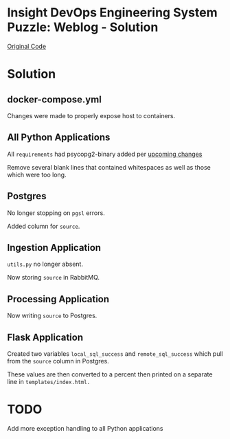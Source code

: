 # Insight DevOps Engineering System Puzzle: Weblog - Solution

[Original Code](https://github.com/InsightDataScience/System-Puzzle-Weblog)


# Solution #

## docker-compose.yml ##

Changes were made to properly expose host to containers.

## All Python Applications ##

All `requirements` had psycopg2-binary added per [upcoming changes](http://initd.org/psycopg/articles/2018/02/08/psycopg-274-released/)

Remove several blank lines that contained whitespaces as well as those which were too long.

## Postgres ##

No longer stopping on `pgsl` errors.

Added column for `source`.

## Ingestion Application ##

`utils.py` no longer absent.

Now storing `source` in RabbitMQ.

## Processing Application ## 

Now writing `source` to Postgres.

## Flask Application ##

Created two variables `local_sql_success` and `remote_sql_success` which pull from the `source` column in Postgres.

These values are then converted to a percent then printed on a separate line in `templates/index.html.`

# TODO #

Add more exception handling to all Python applications
